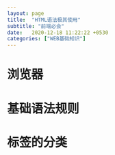 ```yaml
---
layout: page
title:  "HTML语法极其使用"
subtitle: "前端必会"
date:   2020-12-18 11:22:22 +0530
categories: ["WEB基础知识"]
---
```


# 浏览器

# 基础语法规则

# 标签的分类